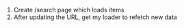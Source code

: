 1. Create /search page which loads items
2. After updating the URL, get my loader to refetch new data